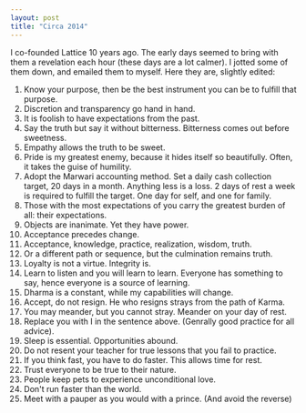 ```yaml
---
layout: post
title: "Circa 2014"
---
```


I co-founded Lattice 10 years ago. The early days seemed to bring with them a revelation each hour (these days are a lot calmer). I jotted some of them down, and emailed them to myself. Here they are, slightly edited: 

1. Know your purpose, then be the best instrument you can be to fulfill that purpose.
2. Discretion and transparency go hand in hand.
3. It is foolish to have expectations from the past.
4. Say the truth but say it without bitterness. Bitterness comes out before sweetness.
5. Empathy allows the truth to be sweet.
6. Pride is my greatest enemy, because it hides itself so beautifully. Often, it takes the guise of humility.
7. Adopt the Marwari accounting method. Set a daily cash collection target, 20 days in a month. Anything less is a loss. 2 days of rest a week is required to fulfill the target. One day for self, and one for family.
8. Those with the most expectations of you carry the greatest burden of all: their expectations.
9. Objects are inanimate. Yet they have power.
10. Acceptance precedes change.
11. Acceptance, knowledge, practice, realization, wisdom, truth.
12. Or a different path or sequence, but the culmination remains truth.
13. Loyalty is not a virtue. Integrity is.
14. Learn to listen and you will learn to learn. Everyone has something to say, hence everyone is a source of learning.
15. Dharma is a constant, while my capabilities will change.
16. Accept, do not resign. He who resigns strays from the path of Karma.
17. You may meander, but you cannot stray. Meander on your day of rest.
18. Replace you with I in the sentence above. (Genrally good practice for all advice).
19. Sleep is essential. Opportunities abound.
20. Do not resent your teacher for true lessons that you fail to practice.
21. If you think fast, you have to do faster. This allows time for rest.
22. Trust everyone to be true to their nature.
23. People keep pets to experience unconditional love.
24. Don't run faster than the world.
25. Meet with a pauper as you would with a prince. (And avoid the reverse)
